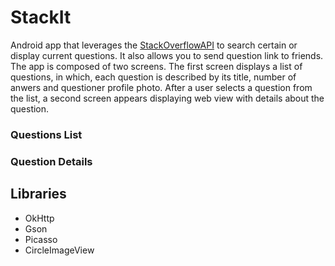 # StackIt
Android app that leverages the [StackOverflowAPI](url) to search certain or display current questions. It also allows you to send question link to friends.
The app is composed of two screens. The first screen displays a list of questions, in which, each question is described by its title, number of anwers and questioner
profile photo. After a user selects a question from the list, a second screen appears displaying web view with details about the question.
 
### Questions List

### Question Details



## Libraries
* OkHttp
* Gson
* Picasso
* CircleImageView
